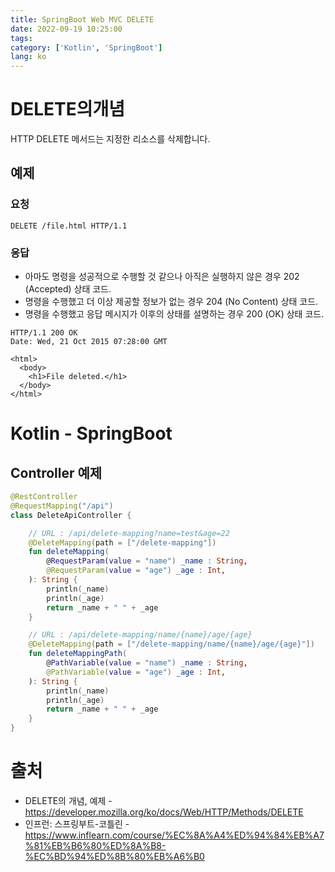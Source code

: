 ```yaml
---
title: SpringBoot Web MVC DELETE
date: 2022-09-19 10:25:00
tags:
category: ['Kotlin', 'SpringBoot']
lang: ko
---
```


# DELETE의개념
HTTP DELETE 메서드는 지정한 리소스를 삭제합니다.

## 예제
### 요청
``` 
DELETE /file.html HTTP/1.1
```

### 응답
- 아마도 명령을 성공적으로 수행할 것 같으나 아직은 실행하지 않은 경우 202 (Accepted) 상태 코드.
- 명령을 수행했고 더 이상 제공할 정보가 없는 경우 204 (No Content) 상태 코드.
- 명령을 수행했고 응답 메시지가 이후의 상태를 설명하는 경우 200 (OK) 상태 코드.
```
HTTP/1.1 200 OK
Date: Wed, 21 Oct 2015 07:28:00 GMT

<html>
  <body>
    <h1>File deleted.</h1>
  </body>
</html>
```


# Kotlin - SpringBoot
## Controller 예제
```Kotlin
@RestController
@RequestMapping("/api")
class DeleteApiController {

    // URL : /api/delete-mapping?name=test&age=22
    @DeleteMapping(path = ["/delete-mapping"])
    fun deleteMapping(
        @RequestParam(value = "name") _name : String,
        @RequestParam(value = "age") _age : Int,
    ): String {
        println(_name)
        println(_age)
        return _name + " " + _age
    }

    // URL : /api/delete-mapping/name/{name}/age/{age}
    @DeleteMapping(path = ["/delete-mapping/name/{name}/age/{age}"])
    fun deleteMappingPath(
        @PathVariable(value = "name") _name : String,
        @PathVariable(value = "age") _age : Int,
    ): String {
        println(_name)
        println(_age)
        return _name + " " + _age
    }
}
```


# 출처
- DELETE의 개념, 예제 - https://developer.mozilla.org/ko/docs/Web/HTTP/Methods/DELETE  
- 인프런: 스프링부트-코틀린 - https://www.inflearn.com/course/%EC%8A%A4%ED%94%84%EB%A7%81%EB%B6%80%ED%8A%B8-%EC%BD%94%ED%8B%80%EB%A6%B0

